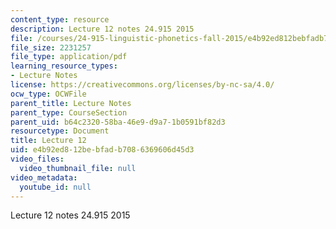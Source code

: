 ```yaml
---
content_type: resource
description: Lecture 12 notes 24.915 2015
file: /courses/24-915-linguistic-phonetics-fall-2015/e4b92ed812bebfadb7086369606d45d3_MIT24_915F15_lec12.pdf
file_size: 2231257
file_type: application/pdf
learning_resource_types:
- Lecture Notes
license: https://creativecommons.org/licenses/by-nc-sa/4.0/
ocw_type: OCWFile
parent_title: Lecture Notes
parent_type: CourseSection
parent_uid: b64c2320-58ba-46e9-d9a7-1b0591bf82d3
resourcetype: Document
title: Lecture 12
uid: e4b92ed8-12be-bfad-b708-6369606d45d3
video_files:
  video_thumbnail_file: null
video_metadata:
  youtube_id: null
---
```

Lecture 12 notes 24.915 2015